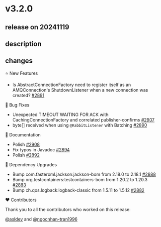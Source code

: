 # v3.2.0

## release on 20241119

## description

## changes

⭐ New Features

* Is AbstractConnectionFactory need to register itself as an AMQConnection's ShutdownListener when a new connection was created? <a href="https://github.com/spring-projects/spring-amqp/issues/2891" data-hovercard-type="issue" data-hovercard-url="/spring-projects/spring-amqp/issues/2891/hovercard">#2891</a>

🐞 Bug Fixes

* Unexpected TIMEOUT WAITING FOR ACK with CachingConnectionFactory and correlated publisher-confirms <a href="https://github.com/spring-projects/spring-amqp/issues/2907" data-hovercard-type="issue" data-hovercard-url="/spring-projects/spring-amqp/issues/2907/hovercard">#2907</a>
* byte[] received when using <code>@RabbitListener</code> with Batching <a href="https://github.com/spring-projects/spring-amqp/issues/2890" data-hovercard-type="issue" data-hovercard-url="/spring-projects/spring-amqp/issues/2890/hovercard">#2890</a>

📔 Documentation

* Polish <a href="https://github.com/spring-projects/spring-amqp/pull/2908" data-hovercard-type="pull_request" data-hovercard-url="/spring-projects/spring-amqp/pull/2908/hovercard">#2908</a>
* Fix typos in Javadoc <a href="https://github.com/spring-projects/spring-amqp/pull/2894" data-hovercard-type="pull_request" data-hovercard-url="/spring-projects/spring-amqp/pull/2894/hovercard">#2894</a>
* Polish <a href="https://github.com/spring-projects/spring-amqp/pull/2892" data-hovercard-type="pull_request" data-hovercard-url="/spring-projects/spring-amqp/pull/2892/hovercard">#2892</a>

🔨 Dependency Upgrades

* Bump com.fasterxml.jackson:jackson-bom from 2.18.0 to 2.18.1 <a href="https://github.com/spring-projects/spring-amqp/pull/2888" data-hovercard-type="pull_request" data-hovercard-url="/spring-projects/spring-amqp/pull/2888/hovercard">#2888</a>
* Bump org.testcontainers:testcontainers-bom from 1.20.2 to 1.20.3 <a href="https://github.com/spring-projects/spring-amqp/pull/2883" data-hovercard-type="pull_request" data-hovercard-url="/spring-projects/spring-amqp/pull/2883/hovercard">#2883</a>
* Bump ch.qos.logback:logback-classic from 1.5.11 to 1.5.12 <a href="https://github.com/spring-projects/spring-amqp/pull/2882" data-hovercard-type="pull_request" data-hovercard-url="/spring-projects/spring-amqp/pull/2882/hovercard">#2882</a>

❤️ Contributors

Thank you to all the contributors who worked on this release:

<a class="user-mention notranslate" data-hovercard-type="user" data-hovercard-url="/users/axldev/hovercard" data-octo-click="hovercard-link-click" data-octo-dimensions="link_type:self" href="https://github.com/axldev">@axldev</a> and <a class="user-mention notranslate" data-hovercard-type="user" data-hovercard-url="/users/ngocnhan-tran1996/hovercard" data-octo-click="hovercard-link-click" data-octo-dimensions="link_type:self" href="https://github.com/ngocnhan-tran1996">@ngocnhan-tran1996</a>

